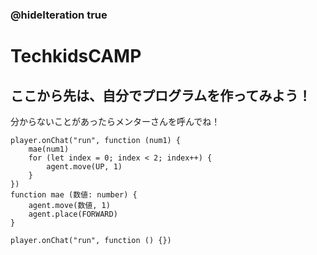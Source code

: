 ### @hideIteration true
# TechkidsCAMP

## ここから先は、自分でプログラムを作ってみよう！
分からないことがあったらメンターさんを呼んでね！

```ghost
player.onChat("run", function (num1) {
    mae(num1)
    for (let index = 0; index < 2; index++) {
        agent.move(UP, 1)
    }
})
function mae (数値: number) {
    agent.move(数値, 1)
    agent.place(FORWARD)
}

```

```template
player.onChat("run", function () {})

```